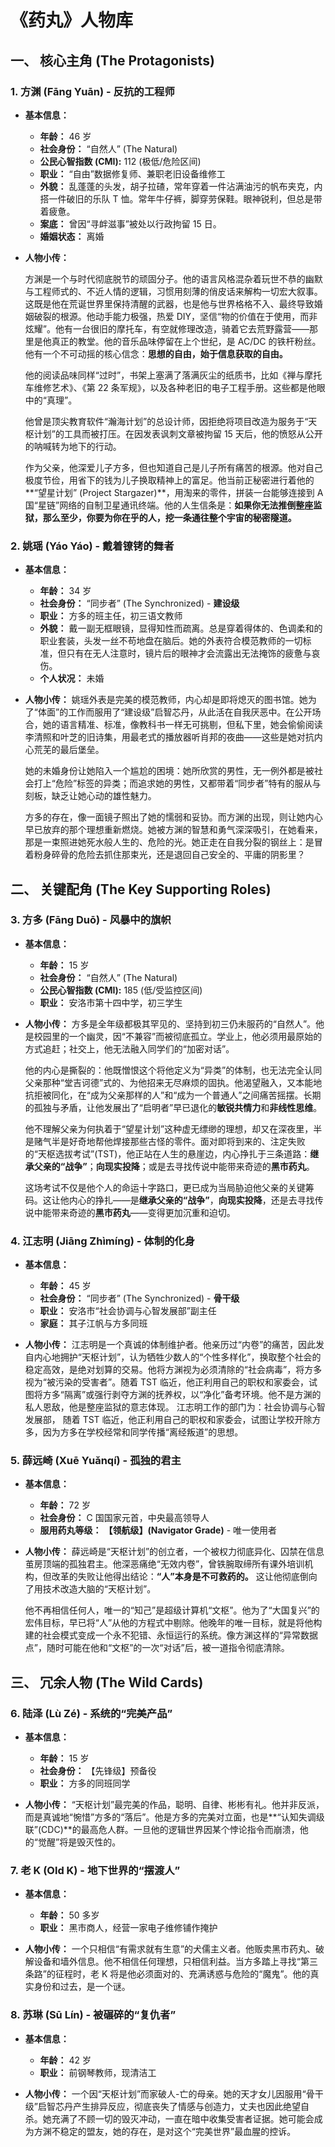# 《药丸》人物库

## **一、 核心主角 (The Protagonists)**

### **1. 方渊 (Fāng Yuān) - 反抗的工程师**

- **基本信息：**

  - **年龄：** 46 岁
  - **社会身份：** “自然人” (The Natural)
  - **公民心智指数 (CMI):** 112 (极低/危险区间)
  - **职业：** “自由”数据修复师、兼职老旧设备维修工
  - **外貌：** 乱蓬蓬的头发，胡子拉碴，常年穿着一件沾满油污的帆布夹克，内搭一件破旧的乐队 T 恤。常年牛仔裤，脚穿劳保鞋。眼神锐利，但总是带着疲惫。
  - **案底：** 曾因“寻衅滋事”被处以行政拘留 15 日。
  - **婚姻状态：** 离婚

- **人物小传：**

  方渊是一个与时代彻底脱节的顽固分子。他的语言风格混杂着玩世不恭的幽默与工程师式的、不近人情的逻辑，习惯用刻薄的俏皮话来解构一切宏大叙事。这既是他在荒诞世界里保持清醒的武器，也是他与世界格格不入、最终导致婚姻破裂的根源。他动手能力极强，热爱 DIY，坚信“物的价值在于使用，而非炫耀”。他有一台很旧的摩托车，有空就修理改造，骑着它去荒野露营——那里是他真正的教堂。他的音乐品味停留在上个世纪，是 AC/DC 的铁杆粉丝。他有一个不可动摇的核心信念：**思想的自由，始于信息获取的自由。**

  他的阅读品味同样“过时”，书架上塞满了落满灰尘的纸质书，比如《禅与摩托车维修艺术》、《第 22 条军规》，以及各种老旧的电子工程手册。这些都是他眼中的“真理”。

  他曾是顶尖教育软件“瀚海计划”的总设计师，因拒绝将项目改造为服务于“天枢计划”的工具而被打压。在因发表讽刺文章被拘留 15 天后，他的愤怒从公开的呐喊转为地下的行动。

  作为父亲，他深爱儿子方多，但也知道自己是儿子所有痛苦的根源。他对自己极度节俭，用省下的钱为儿子换取精神上的富足。他当前正秘密进行着他的**“望星计划” (Project Stargazer)**，用淘来的零件，拼装一台能够连接到 A 国“星链”网络的自制卫星通讯终端。他的人生信条是：**如果你无法推倒整座监狱，那么至少，你要为你在乎的人，挖一条通往整个宇宙的秘密隧道。**

### **2. 姚瑶 (Yáo Yáo) - 戴着镣铐的舞者**

- **基本信息：**

  - **年龄：** 34 岁
  - **社会身份：** “同步者” (The Synchronized) - **建设级**
  - **职业：** 方多的班主任，初三语文教师
  - **外貌：** 戴一副无框眼镜，显得知性而疏离。总是穿着得体的、色调柔和的职业套装，头发一丝不苟地盘在脑后。她的外表符合模范教师的一切标准，但只有在无人注意时，镜片后的眼神才会流露出无法掩饰的疲惫与哀伤。
  - **个人状况：** 未婚

- **人物小传：**
  姚瑶外表是完美的模范教师，内心却是即将熄灭的图书馆。她为了“体面”的工作而服用了“建设级”启智芯丹，从此活在自我厌恶中。在公开场合，她的语言精准、标准，像教科书一样无可挑剔，但私下里，她会偷偷阅读李清照和叶芝的旧诗集，用最老式的播放器听肖邦的夜曲——这些是她对抗内心荒芜的最后堡垒。

  她的未婚身份让她陷入一个尴尬的困境：她所欣赏的男性，无一例外都是被社会打上“危险”标签的异类；而追求她的男性，又都带着“同步者”特有的服从与刻板，缺乏让她心动的雄性魅力。

  方多的存在，像一面镜子照出了她的懦弱和妥协。而方渊的出现，则让她内心早已放弃的那个理想重新燃烧。她被方渊的智慧和勇气深深吸引，在她看来，那是一束照进她死水般人生的、危险的光。她正走在自我分裂的钢丝上：是冒着粉身碎骨的危险去抓住那束光，还是退回自己安全的、平庸的阴影里？

## **二、 关键配角 (The Key Supporting Roles)**

### **3. 方多 (Fāng Duō) - 风暴中的旗帜**

- **基本信息：**

  - **年龄：** 15 岁
  - **社会身份：** “自然人” (The Natural)
  - **公民心智指数 (CMI):** 185 (低/受监控区间)
  - **职业：** 安洛市第十四中学，初三学生

- **人物小传：**
  方多是全年级都极其罕见的、坚持到初三仍未服药的“自然人”。他是校园里的一个幽灵，因“不兼容”而被彻底孤立。学业上，他必须用最原始的方式追赶；社交上，他无法融入同学们的“加密对话”。

  他的内心是撕裂的：他既憎恨这个将他定义为“异类”的体制，也无法完全认同父亲那种“堂吉诃德”式的、为他招来无尽麻烦的固执。他渴望融入，又本能地抗拒被同化，在“成为父亲那样的人”和“成为一个普通人”之间痛苦摇摆。长期的孤独与矛盾，让他发展出了“启明者”早已退化的**敏锐共情力**和**非线性思维**。

  他不理解父亲为何执着于“望星计划”这种虚无缥缈的理想，却又在深夜里，半是赌气半是好奇地帮他焊接那些古怪的零件。面对即将到来的、注定失败的“天枢选拔考试”(TST)，他正站在人生的悬崖边，内心挣扎于三条道路：**继承父亲的“战争”**；**向现实投降**；或是去寻找传说中能带来奇迹的**黑市药丸**。

  这场考试不仅是他个人的命运十字路口，更已成为当局胁迫他父亲的关键筹码。这让他内心的挣扎——是**继承父亲的“战争”**，**向现实投降**，还是去寻找传说中能带来奇迹的**黑市药丸**——变得更加沉重和迫切。

### **4. 江志明 (Jiāng Zhìmíng) - 体制的化身**

- **基本信息：**

  - **年龄：** 45 岁
  - **社会身份：** “同步者” (The Synchronized) - **骨干级**
  - **职业：** 安洛市“社会协调与心智发展部”副主任
  - **家庭：** 其子江帆与方多同班

- **人物小传：**
  江志明是一个真诚的体制维护者。他亲历过“内卷”的痛苦，因此发自内心地拥护“天枢计划”，认为牺牲少数人的“个性多样化”，换取整个社会的稳定高效，是绝对划算的交易。他将方渊视为必须清除的“社会病毒”，将方多视为“被污染的受害者”。随着 TST 临近，他正利用自己的职权和家委会，试图将方多“隔离”或强行剥夺方渊的抚养权，以“净化”备考环境。他不是方渊的私人恩敌，他是整座监狱的意志体现。
  江志明工作的部门为：社会协调与心智发展部， 随着 TST 临近，他正利用自己的职权和家委会，试图让学校开除方多，因为方多在学校经常和同学传播“离经叛道”的思想。

### **5. 薛远崎 (Xuē Yuǎnqí) - 孤独的君主**

- **基本信息：**

  - **年龄：** 72 岁
  - **社会身份：** C 国国家元首，中央最高领导人
  - **服用药丸等级：** **【领航级】(Navigator Grade)** - 唯一使用者

- **人物小传：**
  薛远崎是“天枢计划”的创立者，一个被权力彻底异化、囚禁在信息茧房顶端的孤独君主。他深恶痛绝“无效内卷”，曾铁腕取缔所有课外培训机构，但改革的失败让他得出结论：**“人”本身是不可救药的。** 这让他彻底倒向了用技术改造大脑的“天枢计划”。

  他不再相信任何人，唯一的“知己”是超级计算机“文枢”。他为了“大国复兴”的宏伟目标，早已将“人”从他的方程式中剔除。他晚年的唯一目标，就是将他构建的社会模式变成一个永不犯错、永恒运行的系统。像方渊这样的“异常数据点”，随时可能在他和“文枢”的一次“对话”后，被一道指令彻底清除。

## **三、 冗余人物 (The Wild Cards)**

### **6. 陆泽 (Lù Zé) - 系统的“完美产品”**

- **基本信息：**

  - **年龄：** 15 岁
  - **社会身份：** 【先锋级】预备役
  - **职业：** 方多的同班同学

- **人物小传：**
  “天枢计划”最完美的作品，聪明、自律、彬彬有礼。他并非反派，而是真诚地“惋惜”方多的“落后”。他是方多的完美对立面，也是**“认知失调级联”(CDC)**的最高危人群。一旦他的逻辑世界因某个悖论指令而崩溃，他的“觉醒”将是毁灭性的。

### **7. 老 K (Old K) - 地下世界的“摆渡人”**

- **基本信息：**

  - **年龄：** 50 多岁
  - **职业：** 黑市商人，经营一家电子维修铺作掩护

- **人物小传：**
  一个只相信“有需求就有生意”的犬儒主义者。他贩卖黑市药丸、破解设备和墙外信息。他不相信任何理想，只相信利益。当方多踏上寻找“第三条路”的征程时，老 K 将是他必须面对的、充满诱惑与危险的“魔鬼”。他的真实身份和过去，是一个谜。

### **8. 苏琳 (Sū Lín) - 被碾碎的“复仇者”**

- **基本信息：**

  - **年龄：** 42 岁
  - **职业：** 前钢琴教师，现清洁工

- **人物小传：**
  一个因“天枢计划”而家破人-亡的母亲。她的天才女儿因服用“骨干级”启智芯丹产生排异反应，彻底丧失了情感与创造力，丈夫也因此绝望自杀。她充满了不顾一切的毁灭冲动，一直在暗中收集受害者证据。她可能会成为方渊不稳定的盟友，她的存在，是对这个“完美世界”最血腥的控诉。
